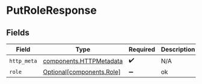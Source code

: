 # PutRoleResponse


## Fields

| Field                                                              | Type                                                               | Required                                                           | Description                                                        |
| ------------------------------------------------------------------ | ------------------------------------------------------------------ | ------------------------------------------------------------------ | ------------------------------------------------------------------ |
| `http_meta`                                                        | [components.HTTPMetadata](../../models/components/httpmetadata.md) | :heavy_check_mark:                                                 | N/A                                                                |
| `role`                                                             | [Optional[components.Role]](../../models/components/role.md)       | :heavy_minus_sign:                                                 | ok                                                                 |